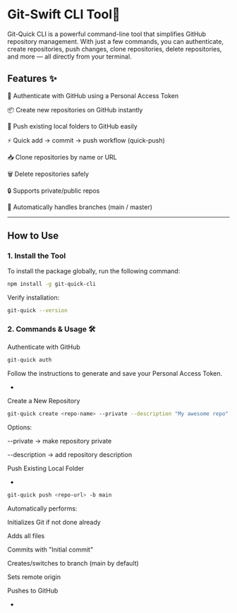 # Git-Swift CLI Tool🚀

Git-Quick CLI is a powerful command-line tool that simplifies GitHub repository management. With just a few commands, you can authenticate, create repositories, push changes, clone repositories, delete repositories, and more — all directly from your terminal.

## Features ✨

🔑 Authenticate with GitHub using a Personal Access Token

📦 Create new repositories on GitHub instantly

🚀 Push existing local folders to GitHub easily

⚡ Quick add → commit → push workflow (quick-push)

📥 Clone repositories by name or URL

🗑️ Delete repositories safely

🔒 Supports private/public repos

🔄 Automatically handles branches (main / master)

---

## How to Use

### 1. Install the Tool

To install the package globally, run the following command:

````bash
npm install -g git-quick-cli
````

Verify installation:

```bash
git-quick --version
```

### 2. Commands & Usage 🛠️

Authenticate with GitHub

```bash
git-quick auth
```
Follow the instructions to generate and save your Personal Access Token.

-

Create a New Repository

```bash
git-quick create <repo-name> --private --description "My awesome repo"
```

Options:

--private → make repository private

--description <text> → add repository description

Push Existing Local Folder

-

```bash
git-quick push <repo-url> -b main
```
Automatically performs:

Initializes Git if not done already

Adds all files

Commits with "Initial commit"

Creates/switches to branch (main by default)

Sets remote origin

Pushes to GitHub

-

